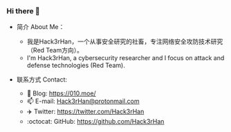 ### Hi there 👋

* 简介 About Me：

  - 我是Hack3rHan，一个从事安全研究的社畜，专注网络安全攻防技术研究（Red Team方向）。
  - I'm Hack3rHan, a cybersecurity researcher and I focus on attack and defense technologies (Red Team).
* 联系方式 Contact:
  - :bookmark: Blog: https://010.moe/
  - :mailbox: E-mail: Hack3rHan@protonmail.com
  - :airplane: Twitter: https://twitter.com/Hack3rHan
  - :octocat: GitHub: https://github.com/Hack3rHan
